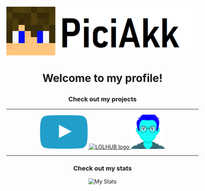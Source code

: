 <p align="center"> <img alt="My Logo" src="https://github.com/PiciAkk/piciakk/blob/main/images/myLogo.png?raw=true"> </p>

# <p align="center">Welcome to my profile!</p>
### <p align="center">Check out my projects</p>
---
<p align="center">
  <a href="https://github.com/youtube-blue" title="Redirect to YouTube Blue organization">
    <img alt="YouTube Blue Logo" width="125.5" height="88.5" src="https://github.com/PiciAkk/piciakk/blob/main/images/ytblue.png?raw=true">
  </a>
  <a href="https://github.com/lolhub" title="Redirect to LOLHUB organization ">
    <img alt="LOLHUB logo" width="96" height="96" src="https://github.com/PiciAkk/piciakk/blob/main/images/lolhub.ico?raw=true">
  </a>
  <a href="https://github.com/robin4" title="Redirect to ROBIN4 repository">
    <img alt="ROBIN4" width="90" height="90" src="https://github.com/PiciAkk/piciakk/blob/main/images/robin.png?raw=true">
  </a>
</p>

---

### <p align="center">Check out my stats</p>

<p align="center">
  <img alt="My Stats" src="https://github-readme-stats.vercel.app/api/top-langs/?username=piciakk">
</p>
<!--
**PiciAkk/piciakk** is a ✨ _special_ ✨ repository because its `README.md` (this file) appears on your GitHub profile.

Here are some ideas to get you started:

- 🔭 I’m currently working on ...
- 🌱 I’m currently learning ...
- 👯 I’m looking to collaborate on ...
- 🤔 I’m looking for help with ...
- 💬 Ask me about ...
- 📫 How to reach me: ...
- 😄 Pronouns: ...
- ⚡ Fun fact: ...
-->
